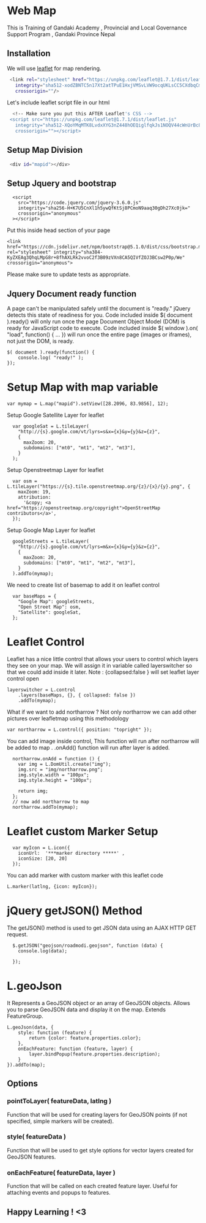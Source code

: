 # Web Map

This is Training of Gandaki Academy  , Provincial and Local Governance Support Program , Gandaki Province Nepal 

## Installation

We will use [leaflet](https://leafletjs.com/examples/quick-start/) for map rendering.

```bash
 <link rel="stylesheet" href="https://unpkg.com/leaflet@1.7.1/dist/leaflet.css"
   integrity="sha512-xodZBNTC5n17Xt2atTPuE1HxjVMSvLVW9ocqUKLsCC5CXdbqCmblAshOMAS6/keqq/sMZMZ19scR4PsZChSR7A=="
   crossorigin=""/>
```
Let's include leaflet script file in our html
```bash
  <!-- Make sure you put this AFTER Leaflet's CSS -->
 <script src="https://unpkg.com/leaflet@1.7.1/dist/leaflet.js"
   integrity="sha512-XQoYMqMTK8LvdxXYG3nZ448hOEQiglfqkJs1NOQV44cWnUrBc8PkAOcXy20w0vlaXaVUearIOBhiXZ5V3ynxwA=="
   crossorigin=""></script>
```
## Setup Map Division

```bash
 <div id="mapid"></div>

```

## Setup Jquery and bootstrap
```
  <script
    src="https://code.jquery.com/jquery-3.6.0.js"
    integrity="sha256-H+K7U5CnXl1h5ywQfKtSj8PCmoN9aaq30gDh27Xc0jk="
    crossorigin="anonymous"
  ></script>
```
Put this inside head section of your page
```
<link href="https://cdn.jsdelivr.net/npm/bootstrap@5.1.0/dist/css/bootstrap.min.css" rel="stylesheet" integrity="sha384-KyZXEAg3QhqLMpG8r+8fhAXLRk2vvoC2f3B09zVXn8CA5QIVfZOJ3BCsw2P0p/We" crossorigin="anonymous">
```

Please make sure to update tests as appropriate.

## Jquery Document ready function
A page can't be manipulated safely until the document is "ready." jQuery detects this state of readiness for you. Code included inside $( document ).ready() will only run once the page Document Object Model (DOM) is ready for JavaScript code to execute. Code included inside $( window ).on( "load", function() { ... }) will run once the entire page (images or iframes), not just the DOM, is ready.

```
$( document ).ready(function() {
    console.log( "ready!" );
});
```
# Setup Map with map variable
```
var mymap = L.map("mapid").setView([28.2096, 83.9856], 12);
```
Setup Google Satellite Layer for leaflet 
```
  var googleSat = L.tileLayer(
    "http://{s}.google.com/vt/lyrs=s&x={x}&y={y}&z={z}",
    {
      maxZoom: 20,
      subdomains: ["mt0", "mt1", "mt2", "mt3"],
    }
  );

```
Setup Openstreetmap Layer for leaflet 
```
  var osm = L.tileLayer("https://{s}.tile.openstreetmap.org/{z}/{x}/{y}.png", {
    maxZoom: 19,
    attribution:
      '&copy; <a href="https://openstreetmap.org/copyright">OpenStreetMap contributors</a>',
  });

```
Setup Google Map Layer for leaflet 
```
  googleStreets = L.tileLayer(
    "http://{s}.google.com/vt/lyrs=m&x={x}&y={y}&z={z}",
    {
      maxZoom: 20,
      subdomains: ["mt0", "mt1", "mt2", "mt3"],
    }
  ).addTo(mymap);

```

We need to create list of basemap to add it on leaflet control 

```
  var baseMaps = {
    "Google Map": googleStreets,
    "Open Street Map": osm,
    "Satellite": googleSat,
  };

```
# Leaflet Control 
Leaflet has a nice little control that allows your users to control which layers they see on your map. We will assign it in variable called layerswitcher so that we could add inside it later.
Note : {collapsed:false } will set leaflet layer control open
```
layerswitcher = L.control
    .layers(baseMaps, {}, { collapsed: false })
    .addTo(mymap);

```
What if we want to add northarrow ? Not only northarrow we can add other pictures over leafletmap using this methodology
```
var northarrow = L.control({ position: "topright" });
```
You can add image inside control, This function will run after northarrow will be added to map . .onAdd() function will run after layer is added.
```
  northarrow.onAdd = function () {
    var img = L.DomUtil.create("img");
    img.src = "img/northarrow.png";
    img.style.width = "100px";
    img.style.height = "100px";

    return img;
  };
  // now add northarrow to map
  northarrow.addTo(mymap);
```
# Leaflet custom Marker Setup 
```
  var myIcon = L.icon({
    iconUrl:  '***marker directory *****' ,
    iconSize: [20, 20]
  });
```
You can add marker with custom marker with this leaflet code 
 ```
L.marker(latlng, {icon: myIcon});
```
# jQuery getJSON() Method
The getJSON() method is used to get JSON data using an AJAX HTTP GET request.
```
  $.getJSON("geojson/roadmodi.geojson", function (data) {
    console.log(data);

  });
```
#  L.geoJson 
It Represents a GeoJSON object or an array of GeoJSON objects. Allows you to parse GeoJSON data and display it on the map. Extends FeatureGroup.
```
L.geoJson(data, {
	style: function (feature) {
		return {color: feature.properties.color};
	},
	onEachFeature: function (feature, layer) {
		layer.bindPopup(feature.properties.description);
	}
}).addTo(map);
```
## Options
### pointToLayer( <GeoJSON> featureData, <LatLng> latlng )
Function that will be used for creating layers for GeoJSON points (if not specified, simple markers will be created).

### style( <GeoJSON> featureData )
Function that will be used to get style options for vector layers created for GeoJSON features.

### onEachFeature( <GeoJSON> featureData, <ILayer> layer )
Function that will be called on each created feature layer. Useful for attaching events and popups to features.

## Happy Learning ! <3
